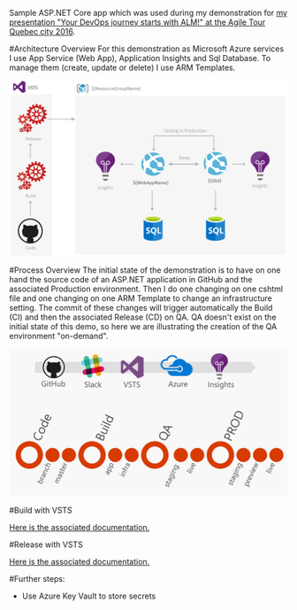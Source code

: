 Sample ASP.NET Core app which was used during my demonstration for [my presentation "Your DevOps journey starts with ALM!" at the Agile Tour Quebec city 2016](http://aka.ms/mabenoit-atq2016).

#Architecture Overview
For this demonstration as Microsoft Azure services I use App Service (Web App), Application Insights and Sql Database. 
To manage them (create, update or delete) I use ARM Templates.

![Architecture Overview](/docs/Overview.PNG)

#Process Overview
The initial state of the demonstration is to have on one hand the source code of an ASP.NET application in GitHub and the associated Production environment.
Then I do one changing on one cshtml file and one changing on one ARM Template to change an infrastructure setting.
The commit of these changes will trigger automatically the Build (CI) and then the associated Release (CD) on QA. QA doesn't exist on the initial state of this demo, so here we are illustrating the creation of the QA environment "on-demand".

![Process Overview](/docs/Process.PNG)

#Build with VSTS

[Here is the associated documentation.](/docs/Build.md)

#Release with VSTS

[Here is the associated documentation.](/docs/Release.md)

#Further steps:
- Use Azure Key Vault to store secrets